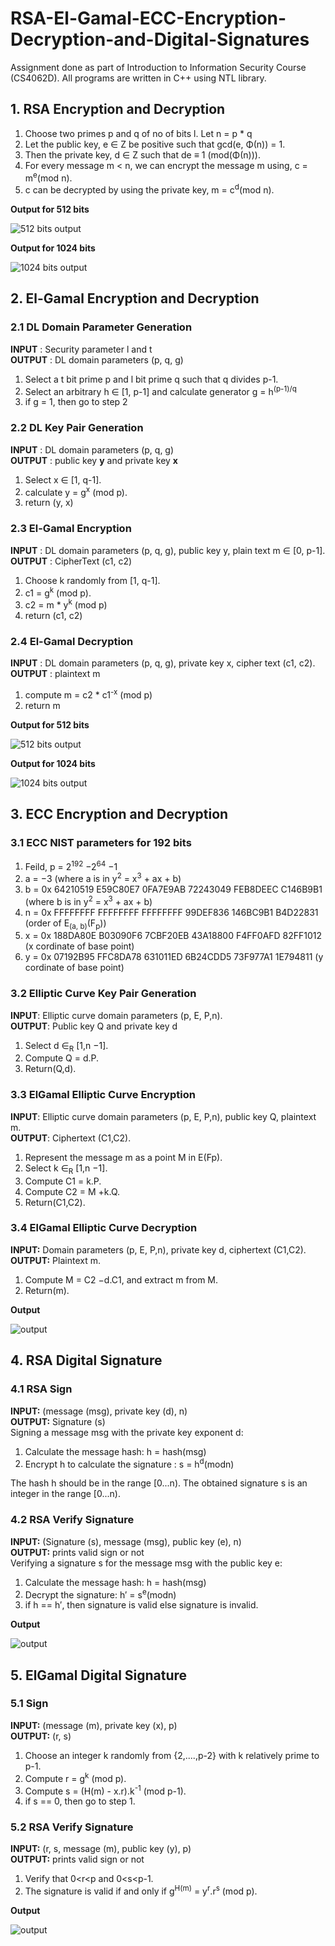 # RSA-El-Gamal-ECC-Encryption-Decryption-and-Digital-Signatures
Assignment done as part of Introduction to Information Security Course (CS4062D). All programs are written in C++ using NTL library.

## 1. RSA Encryption and Decryption
1. Choose two primes p and q of no of bits l. Let n = p * q
2. Let the public key, e ∈ Z be positive such that gcd(e, Φ(n)) = 1.
3. Then the private key, d ∈ Z such that de ≡ 1 (mod(Φ(n))).
4. For every message m < n, we can encrypt the message m using, c = m<sup>e</sup>(mod n).
5. c can be decrypted by using the private key, m = c<sup>d</sup>(mod n).

**Output for 512 bits**

![512 bits output](https://github.com/mohammedismailb18/RSA-El-Gamal-ECC-Encryption-Decryption-and-Digital-Signatures/blob/main/1.%20RSA_Encryption_Decryption/output_512bits.jpg)

**Output for 1024 bits**

![1024 bits output](https://github.com/mohammedismailb18/RSA-El-Gamal-ECC-Encryption-Decryption-and-Digital-Signatures/blob/main/1.%20RSA_Encryption_Decryption/output_1024bits.jpg)

## 2. El-Gamal Encryption and Decryption

### 2.1 DL Domain Parameter Generation
**INPUT** : Security parameter l and t <br>
**OUTPUT** : DL domain parameters (p, q, g)
1. Select a t bit prime p and l bit prime q such that q divides p-1.
2. Select an arbitrary h ∈ [1, p-1] and calculate generator g = h<sup>(p-1)/q</sup>
3. if g = 1, then go to step 2

### 2.2 DL Key Pair Generation
**INPUT** : DL domain parameters (p, q, g) <br>
**OUTPUT** : public key **y** and private key **x**
1. Select x ∈ [1, q-1].
2. calculate y = g<sup>x</sup> (mod p).
3. return (y, x)

### 2.3 El-Gamal Encryption
**INPUT** : DL domain parameters (p, q, g), public key y, plain text m ∈ [0, p-1]. <br>
**OUTPUT** : CipherText (c1, c2)
1. Choose k randomly from [1, q-1].
2. c1 = g<sup>k</sup> (mod p).
3. c2 = m * y<sup>k</sup> (mod p)
4. return (c1, c2)

### 2.4 El-Gamal Decryption
**INPUT** : DL domain parameters (p, q, g), private key x, cipher text (c1, c2). <br>
**OUTPUT** : plaintext m
1. compute m = c2 * c1<sup>-x</sup> (mod p)
2. return m

**Output for 512 bits**

![512 bits output](https://github.com/mohammedismailb18/RSA-El-Gamal-ECC-Encryption-Decryption-and-Digital-Signatures/blob/main/2.%20El_Gamal_Encryption_Decryption/output_512bits.jpg)

**Output for 1024 bits**

![1024 bits output](https://github.com/mohammedismailb18/RSA-El-Gamal-ECC-Encryption-Decryption-and-Digital-Signatures/blob/main/2.%20El_Gamal_Encryption_Decryption/output_1024bits.jpg)

## 3. ECC Encryption and Decryption

### 3.1 ECC NIST parameters for 192 bits
1. Feild, p = 2<sup>192</sup> −2<sup>64</sup> −1
2. a = −3 (where a is in y<sup>2</sup> = x<sup>3</sup> + ax + b)
3. b = 0x 64210519 E59C80E7 0FA7E9AB 72243049 FEB8DEEC C146B9B1 (where b is in y<sup>2</sup> = x<sup>3</sup> + ax + b)
4. n = 0x FFFFFFFF FFFFFFFF FFFFFFFF 99DEF836 146BC9B1 B4D22831 (order of E<sub>(a, b)</sub>(F<sub>p</sub>))
5. x = 0x 188DA80E B03090F6 7CBF20EB 43A18800 F4FF0AFD 82FF1012 (x cordinate of base point)
6. y = 0x 07192B95 FFC8DA78 631011ED 6B24CDD5 73F977A1 1E794811 (y cordinate of base point)

### 3.2 Elliptic Curve Key Pair Generation
**INPUT**: Elliptic curve domain parameters (p, E, P,n). <br>
**OUTPUT**: Public key Q and private key d
1. Select d ∈<sub>R</sub> [1,n −1].
2. Compute Q = d.P.
3. Return(Q,d).

### 3.3 ElGamal Elliptic Curve Encryption
**INPUT**: Elliptic curve domain parameters (p, E, P,n), public key Q, plaintext m. <br>
**OUTPUT**: Ciphertext (C1,C2).
1. Represent the message m as a point M in E(Fp).
2. Select k ∈<sub>R</sub> [1,n −1].
3. Compute C1 = k.P.
4. Compute C2 = M +k.Q.
5. Return(C1,C2).

### 3.4 ElGamal Elliptic Curve Decryption
**INPUT:** Domain parameters (p, E, P,n), private key d, ciphertext (C1,C2). <br>
**OUTPUT:** Plaintext m.
1. Compute M = C2 −d.C1, and extract m from M.
2. Return(m).

**Output**

![output](https://github.com/mohammedismailb18/RSA-El-Gamal-ECC-Encryption-Decryption-and-Digital-Signatures/blob/main/3.%20ECC_Encryption_Decryption/Screenshot%202022-04-01%20085240.jpg)

## 4. RSA Digital Signature
### 4.1 RSA Sign
**INPUT:** (message (msg), private key (d), n) <br>
**OUTPUT:** Signature (s) <br>
Signing a message msg with the private key exponent d: <br>
1. Calculate the message hash: h = hash(msg)
2. Encrypt h to calculate the signature : s = h<sup>d</sup>(modn)

The hash h should be in the range [0...n). The obtained signature s is an integer in the range [0...n).

### 4.2 RSA Verify Signature
**INPUT:** (Signature (s), message (msg), public key (e), n) <br>
**OUTPUT:** prints valid sign or not <br>
Verifying a signature s for the message msg with the public key e:
1. Calculate the message hash: h = hash(msg)
2. Decrypt the signature: h′ = s<sup>e</sup>(modn)
3. if h == h′, then signature is valid else signature is invalid.

**Output**

![output](https://github.com/mohammedismailb18/RSA-El-Gamal-ECC-Encryption-Decryption-and-Digital-Signatures/blob/main/4.%20RSA_Digital_Signature/output.jpg)


## 5. ElGamal Digital Signature
### 5.1 Sign
**INPUT:** (message (m), private key (x), p) <br>
**OUTPUT:** (r, s)
1. Choose an integer k randomly from {2,....,p-2} with k relatively prime to p-1.
2. Compute r = g<sup>k</sup> (mod p).
3. Compute s = (H(m) - x.r).k<sup>-1</sup> (mod p-1).
4. if s == 0, then go to step 1.

### 5.2 RSA Verify Signature
**INPUT:** (r, s, message (m), public key (y), p) <br>
**OUTPUT:** prints valid sign or not <br>
1. Verify that 0<r<p and 0<s<p-1.
2. The signature is valid if and only if g<sup>H(m)</sup> = y<sup>r</sup>.r<sup>s</sup> (mod p).

**Output**

![output](https://github.com/mohammedismailb18/RSA-El-Gamal-ECC-Encryption-Decryption-and-Digital-Signatures/blob/main/5.%20ElGamal_Digital_Signature/output.jpg)

